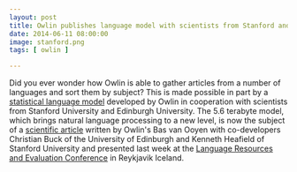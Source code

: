 ```yaml
--- 
layout: post 
title: Owlin publishes language model with scientists from Stanford and Edinburgh's University 
date: 2014-06-11 08:00:00 
image: stanford.png
tags: [ owlin ]

---
```


Did you ever wonder how Owlin is able to gather articles from a number of
languages and sort them by subject? This is made possible in part by a
[statistical language model]
developed by Owlin in cooperation with scientists from Stanford University and
Edinburgh University.  The 5.6 terabyte model, which brings natural language
processing to a new level, is now the subject of a [scientific
article] written by Owlin's Bas van
Ooyen with co-developers Christian Buck of the University of Edinburgh and
Kenneth Heafield of Stanford University and presented last week at the
[Language Resources and Evaluation Conference] in Reykjavik Iceland.

[statistical language model]: https://en.wikipedia.org/wiki/Language_model
[scientific article]: http://statmt.org/ngrams/pages/poster.html
[Language Resources and Evaluation Conference]: http://lrec2014.lrec-conf.org/en/
